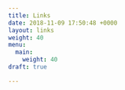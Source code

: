```yaml
---
title: Links
date: 2018-11-09 17:50:48 +0000
layout: links
weight: 40
menu:
  main:
    weight: 40
draft: true

---
```

